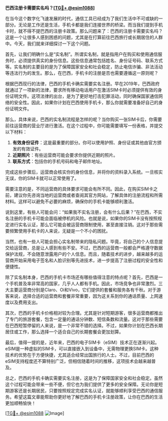 **巴西注册卡需要实名吗？[[TG💪+ @esim1088](https://t.me/s/esim1088)]**

在当今这个数字化飞速发展的时代，通信工具已经成为了我们生活中不可或缺的一部分。无论是工作还是生活，手机卡都是我们连接世界的桥梁。而当我们提到手机卡时，就不得不提巴西的注册卡政策。那么问题来了：巴西的注册卡需要实名吗？这是一个让很多人感到困惑的问题，尤其是在打算前往巴西旅行或长期居住的人群中。今天，我们就来详细探讨一下这个问题。

首先，让我们明确什么是“实名制”。所谓实名制，就是指用户在购买和使用通信服务时，必须提供真实的身份信息。这些信息通常包括姓名、身份证号码、联系方式等。实名制的主要目的是为了保障国家安全和社会稳定，防止电信诈骗、非法活动等违法行为的发生。那么，在巴西，手机卡的注册是否也需要遵循这一原则呢？

根据巴西现行的法律，巴西的手机卡确实需要实名注册。早在2019年，巴西政府就通过了一项新的法律，要求所有移动电话用户在激活SIM卡时必须提供有效的身份证明文件。这项法律的出台，是为了更好地打击犯罪活动，同时确保国家通信网络的安全性。因此，如果你计划在巴西使用手机卡，那么你就需要准备好自己的身份证明文件。

那么，具体来说，巴西的实名制流程是怎样的呢？当你购买一张SIM卡后，你需要前往运营商的营业厅进行激活。在这个过程中，你可能需要填写一份表格，并提交以下材料：

1. **有效身份证件**：这是最重要的部分。你可以使用护照、身份证或其他由官方颁发的有效证件。
2. **近期照片**：有些运营商可能会要求你提供近期的照片。
3. **联系方式**：包括你的手机号码和电子邮件地址。

完成这些步骤后，运营商会核实你的身份信息，并将你的资料录入系统。一旦核实无误，你的SIM卡就可以正常使用了。

需要注意的是，不同运营商的具体要求可能会有所不同。因此，在购买SIM卡之前，建议你先咨询当地的运营商或者查阅其官方网站，了解具体的注册流程和所需材料。这样可以避免不必要的麻烦，确保你的手机卡能够顺利激活。

说到这里，有些人可能会问：“如果我不实名注册，会有什么后果？”在巴西，不实名注册的手机卡可能会面临被停机的风险。也就是说，如果你的SIM卡没有按照规定进行实名认证，那么它可能会被运营商限制使用，甚至直接注销。这对于那些需要频繁使用手机卡的人来说，无疑是一个不小的困扰。

当然，也有一些人可能会担心实名制带来的隐私问题。毕竟，将自己的个人信息提交给运营商，总是让人感到有些不安。不过，巴西的运营商一般都会严格遵守数据保护法规，不会随意泄露用户的个人信息。而且，随着技术的进步，越来越多的运营商开始采用电子签名和人脸识别等先进技术，进一步提高了注册过程的安全性和便捷性。

除了实名制本身，巴西的手机卡市场还有哪些值得注意的特点呢？首先，巴西是一个手机普及率非常高的国家，几乎人人都有手机。因此，市场竞争也非常激烈。三大主要运营商分别是Claro、Oi和Vivo，它们提供的套餐和服务各有千秋。对于游客来说，选择合适的运营商和套餐非常重要，因为这关系到你的通话质量、上网速度以及费用支出。

其次，巴西的手机卡价格相对较为合理。尤其是针对短期游客，很多运营商都推出了专门的旅游套餐，包含一定量的通话分钟数、短信条数和流量。这对于那些需要在巴西短暂停留的人来说，是一个非常不错的选择。不过，如果你计划在巴西长期居住或工作，那么选择一个适合自己的长期套餐会更加划算。

最后，值得一提的是，近年来，巴西的电子SIM卡（eSIM）技术正在逐渐兴起。eSIM是一种虚拟的SIM卡，可以直接嵌入到设备中，无需物理更换SIM卡。这种技术的优势在于方便快捷，尤其适合经常出国旅行的人士。不过，目前巴西的eSIM支持程度还不算特别广泛，但相信随着时间的推移，这项技术会越来越普及。

总之，巴西的手机卡确实需要实名注册，这是为了保障国家安全和社会稳定。虽然这个过程可能会带来一些不便，但它也为我们提供了更多的安全保障。无论你是短期游客还是长期居民，只要按照规定完成实名认证，就能够顺利享受巴西的通信服务。希望这篇文章能帮助你更好地了解巴西的手机卡注册政策，让你在巴西的生活更加顺畅愉快！

[[TG💪+ @esim1088](https://t.me/s/esim1088) ![Image](https://i.postimg.cc/4NQfJmqS/Snipaste-2025-05-13-00-14-12.png)]